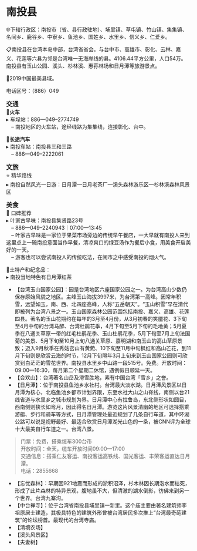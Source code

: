 # 南投县  
🌐下辖行政区：南投市（省、县行政驻地）、埔里镇、草屯镇、竹山镇、集集镇、名间乡、鹿谷乡、中寮乡、鱼池乡、国姓乡、水里乡、信义乡、仁爱乡。  

📋南投县在台湾本岛中部，台湾省省会。与台中市、高雄市、彰化、云林、嘉义、花莲等六县为邻是台湾唯一无海岸线的县。4106.44平方公里，人口54万。南投县有玉山公园、溪头、杉林溪、惠荪林场和日月潭等旅游景点。  

🏅2019中国最美县域。  

电话区号：（886）049  

<big>**交通**</big>  
🚈**火车**  
▸ 车埕站：886—049–2774749  
　– 南投地区的火车站，途经线路为集集线，连接彰化、台中。  

🚌**长途汽车**  
▸ 南投车站：南投县三和三路  
　– 886—049–2222061  

<big>**文旅**</big>  
⭐ 精华路线  
▸ 南投自然风光一日游：日月潭—日月老茶厂—溪头森林游乐区—杉林溪森林风景区  

<big>**美食**</big>  
🏮 口碑推荐  
▸ 叶家古早味：南投县集贤路23号  
　– 886—049–2240943｜07:00—13:45  
　– 叶家古早味是一家位于果菜市场旁边的传统早午餐店，一大早就有南投人来到这里点上一碗南投意面当作早餐，清凉爽口的绿豆汤作为餐后小食，用美食开启美好的一天。  
　– 游客也可以尝试南投人的传统吃法，在闹市之中感受南投的烟火气。  

🧊土特产和纪念品：  
▸ 南投当地特色有日月潭红茶  

* 【台湾玉山国家公园】：园是台湾地区六座国家公园之一。为台湾高山少数仍保存原始风貌之地区。主峰玉山海拔3997米，为台湾第一高峰。因常年积雪，远望如玉，南、西、北四座高峰，人称“五岳朝天”。“玉山积雪”早在清代即被列为台湾八景之一。玉山国家森林公园范围包括南投、嘉义、高雄、花莲四县。著名的玉山花期约在每年的3月至4月份，从3月初春的笑靥花、3下旬至4月中旬的台湾马醉、台湾杜鹃花季，4月下旬至5月下旬的毛地黄；5月夏季在八通关草原一带的红毛杜鹃花季、玉山杜鹃花季，5月下旬至7月上旬法国菊的美景、5月下旬至10月上旬八通关草原、嘉明湖和南玉山的高山草原景致；迈入9月秋季在秀姑峦山有黄菀、10下旬至11月中旬枫红和高山芒花，到11月下旬则是欣赏云海的时节，12月下旬隔年3月上旬来到玉山国家公园则可欣赏到白茫茫的雪花世界。南投县水里乡中山路一段515号。免费。开放时间：09:00—16:30，每月第二个星期二休馆，遇例假日顺延一天。  
* 【合欢山】：台湾著名山岳及滑雪胜地，素有中国台湾「雪乡」之誉。  
* 【日月潭】：位于南投县鱼池乡水社村。台湾最大淡水湖。日月潭风景区以日月潭为核心，北临鱼池乡都市计划界限，东至水社大山之山脊线，南侧以台21线省道与水里乡之城市规划为界。日月潭中心有拉鲁岛，东北侧形状如圆目，西南侧则狭长如弯月，因此得名日月潭。游览这片风景清幽的地区可选择搭乘游艇、步行和骑车等方式，日月潭管理处最近规划了几条自行车道，其中环湖公路可以说是视野最好、最适合欣赏日月潭湖光山色的一条，被CNN评为全球十大最美自行车道之一。台湾八景。  
> 门票：免费，搭乘缆车300台币  
> 开放时间：全天，缆车开放时间09:00—17:00  
> 交通信息：搭乘仁友客运、南投客运高铁线、国光客运、丰荣客运直达日月潭。  
> 电话：2855668  
* 【忘忧森林】：早期因921地震而形成的淤积沼泽，杉木林因长期泡水而枯死，形成了此片森林的特异景观，腹地虽不大，但清澈的湖水倒影，彷佛来到另一个世界。台湾九寨沟。  
* 【中台禅寺】：位于台湾省南投县埔里镇一新里。这个庙主要由著名建筑师李祖原居士建造，其极具特色的建筑外形曾被台湾居民多次推上“台湾最奇葩建筑”的论坛榜首。最现代的台湾寺庙。  
* 【清境农场】  
* 【溪头风景区】  
* 【夫妻树】  
